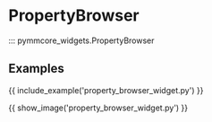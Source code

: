 # PropertyBrowser

::: pymmcore_widgets.PropertyBrowser

## Examples

{{ include_example('property_browser_widget.py') }}

{{ show_image('property_browser_widget.py') }}

